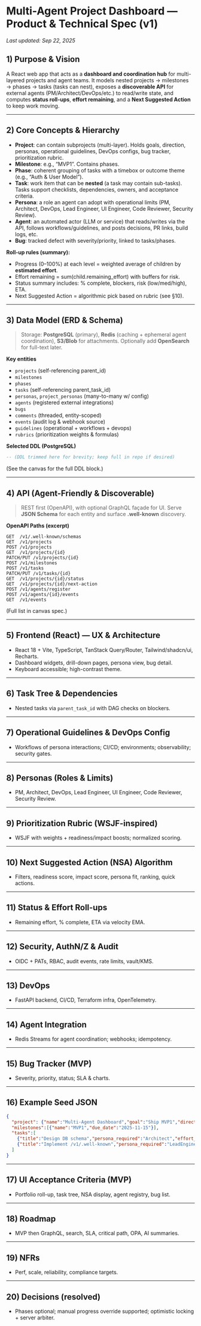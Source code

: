 # Multi-Agent Project Dashboard — Product & Technical Spec (v1)
_Last updated: Sep 22, 2025_

## 1) Purpose & Vision
A React web app that acts as a **dashboard and coordination hub** for multi-layered projects and agent teams. It models nested projects → milestones → phases → tasks (tasks can nest), exposes a **discoverable API** for external agents (PM/Architect/DevOps/etc.) to read/write state, and computes **status roll-ups**, **effort remaining**, and a **Next Suggested Action** to keep work moving.

---

## 2) Core Concepts & Hierarchy
- **Project**: can contain subprojects (multi-layer). Holds goals, direction, personas, operational guidelines, DevOps configs, bug tracker, prioritization rubric.
- **Milestone**: e.g., “MVP1”. Contains phases.
- **Phase**: coherent grouping of tasks with a timebox or outcome theme (e.g., “Auth & User Model”).
- **Task**: work item that can be **nested** (a task may contain sub-tasks). Tasks support checklists, dependencies, owners, and acceptance criteria.
- **Persona**: a role an agent can adopt with operational limits (PM, Architect, DevOps, Lead Engineer, UI Engineer, Code Reviewer, Security Review).
- **Agent**: an automated actor (LLM or service) that reads/writes via the API, follows workflows/guidelines, and posts decisions, PR links, build logs, etc.
- **Bug**: tracked defect with severity/priority, linked to tasks/phases.

**Roll-up rules (summary):**
- Progress (0–100%) at each level = weighted average of children by **estimated effort**.
- Effort remaining = sum(child.remaining_effort) with buffers for risk.
- Status summary includes: % complete, blockers, risk (low/med/high), ETA.
- Next Suggested Action = algorithmic pick based on rubric (see §10).

---

## 3) Data Model (ERD & Schema)
> Storage: **PostgreSQL** (primary), **Redis** (caching + ephemeral agent coordination), **S3/Blob** for attachments. Optionally add **OpenSearch** for full-text later.

**Key entities**
- `projects` (self-referencing parent_id)
- `milestones`
- `phases`
- `tasks` (self-referencing parent_task_id)
- `personas`, `project_personas` (many-to-many w/ config)
- `agents` (registered external integrations)
- `bugs`
- `comments` (threaded, entity-scoped)
- `events` (audit log & webhook source)
- `guidelines` (operational + workflows + devops)
- `rubrics` (prioritization weights & formulas)

**Selected DDL (PostgreSQL)**
```sql
-- (DDL trimmed here for brevity; keep full in repo if desired)
```
(See the canvas for the full DDL block.)

---

## 4) API (Agent-Friendly & Discoverable)
> REST first (OpenAPI), with optional GraphQL façade for UI. Serve **JSON Schema** for each entity and surface **.well-known** discovery.

**OpenAPI Paths (excerpt)**
```http
GET  /v1/.well-known/schemas
GET  /v1/projects
POST /v1/projects
GET  /v1/projects/{id}
PATCH/PUT /v1/projects/{id}
POST /v1/milestones
POST /v1/tasks
PATCH/PUT /v1/tasks/{id}
GET  /v1/projects/{id}/status
GET  /v1/projects/{id}/next-action
POST /v1/agents/register
POST /v1/agents/{id}/events
GET  /v1/events
```
(Full list in canvas spec.)

---

## 5) Frontend (React) — UX & Architecture
- React 18 + Vite, TypeScript, TanStack Query/Router, Tailwind/shadcn/ui, Recharts.
- Dashboard widgets, drill-down pages, persona view, bug detail.
- Keyboard accessible; high-contrast theme.

---

## 6) Task Tree & Dependencies
- Nested tasks via `parent_task_id` with DAG checks on blockers.

---

## 7) Operational Guidelines & DevOps Config
- Workflows of persona interactions; CI/CD; environments; observability; security gates.

---

## 8) Personas (Roles & Limits)
- PM, Architect, DevOps, Lead Engineer, UI Engineer, Code Reviewer, Security Review.

---

## 9) Prioritization Rubric (WSJF-inspired)
- WSJF with weights + readiness/impact boosts; normalized scoring.

---

## 10) Next Suggested Action (NSA) Algorithm
- Filters, readiness score, impact score, persona fit, ranking, quick actions.

---

## 11) Status & Effort Roll-ups
- Remaining effort, % complete, ETA via velocity EMA.

---

## 12) Security, AuthN/Z & Audit
- OIDC + PATs, RBAC, audit events, rate limits, vault/KMS.

---

## 13) DevOps
- FastAPI backend, CI/CD, Terraform infra, OpenTelemetry.

---

## 14) Agent Integration
- Redis Streams for agent coordination; webhooks; idempotency.

---

## 15) Bug Tracker (MVP)
- Severity, priority, status; SLA & charts.

---

## 16) Example Seed JSON
```json
{
  "project": {"name":"Multi-Agent Dashboard","goal":"Ship MVP1","direction":"Agent-assisted"},
  "milestones":[{"name":"MVP1","due_date":"2025-11-15"}],
  "tasks":[
    {"title":"Design DB schema","persona_required":"Architect","effort_estimate":16},
    {"title":"Implement /v1/.well-known","persona_required":"LeadEngineer","effort_estimate":10}
  ]
}
```

---

## 17) UI Acceptance Criteria (MVP)
- Portfolio roll-up, task tree, NSA display, agent registry, bug list.

---

## 18) Roadmap
- MVP then GraphQL, search, SLA, critical path, OPA, AI summaries.

---

## 19) NFRs
- Perf, scale, reliability, compliance targets.

---

## 20) Decisions (resolved)
- Phases optional; manual progress override supported; optimistic locking + server arbiter.

